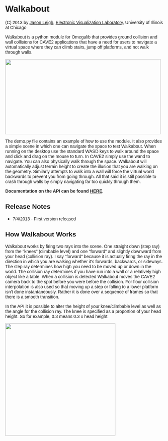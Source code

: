 <html>
  <body>
    <h1><font face="Helvetica, Arial, sans-serif">Walkabout</font></h1>
    <p><font face="Helvetica, Arial, sans-serif">(C) 2013 by <a
          href="http://jasonleigh.me">Jason Leigh</a>, <a
          href="http://www.evl.uic.edu">Electronic Visualization
          Laboratory</a>, University of Illinois at Chicago<br>
      </font></p>
    <p><font face="Helvetica, Arial, sans-serif">Walkabout is a python
        module for Omegalib that provides ground collision and wall
        collisions for CAVE2 applications that have a need for users to
        navigate a virtual space where they can climb stairs, jump off
        platforms, and not walk through walls.</font></p>
    <div align="left"><font face="Helvetica, Arial, sans-serif"><img
          alt="" src="http://uic-evl.github.io/omegalib/navigator/walkabout-pic.png" height="238" width="494"></font></div>
    <p><font face="Helvetica, Arial, sans-serif">The demo.py file
        contains an example of how to use the module. It also provides a
        simple scene in which one can navigate the space to test
        Walkabout. When running on the desktop use the standard WASD
        keys to walk around the space and click and drag on the mouse to
        turn. In CAVE2 simply use the wand to navigate. You can also
        physically walk through the space. Walkabout will automatically
        adjust terrain height to create the illusion that you are
        walking on the geometry. Similarly attempts to walk into a wall
        will force the virtual world backwards to prevent you from going
        through. All that said it is still possible to crash through
        walls by simply navigating far too quickly through them.<br>
      </font></p>
    <p><font face="Helvetica, Arial, sans-serif"><b>Documentation on the
          API can be found </b><b><a
            href="http://uic-evl.github.io/omegalib/navigator/html/namespacewalkabout.html">HERE</a></b><b>.<br>
        </b></font></p>
    <h2><font face="Helvetica, Arial, sans-serif"><b>Release Notes</b></font></h2>
    <ul>
      <li><font face="Helvetica, Arial, sans-serif">7/4/2013 - First
          version released</font><br>
      </li>
    </ul>
    <h2><font face="Helvetica, Arial, sans-serif">How Walkabout Works</font></h2>
    <p><font face="Helvetica, Arial, sans-serif">Walkabout works by
        firing two rays into the scene. One straight down (step ray)
        from the "knees" (climbable level) and one "forward" and
        slightly downward from your head (collision ray). I say
        "forward" because it is actually firing the ray in the direction
        in which you are walking whether it's forwards, backwards, or
        sideways. The step ray determines how high you need to be moved
        up or down in the world. The collision ray determines if you
        have run into a wall or a relatively high object like a table.
        When a collision is detected Walkabout moves the CAVE2 camera
        back to the spot before you were before the collision. For floor
        collision interpolation is also used so that moving up a step or
        falling to a lower platform isn't done instantaneously. Rather
        it is done over a sequence of frames so that there is a smooth
        transition.<br>
      </font></p>
    <p><font face="Helvetica, Arial, sans-serif">In the API it is
        possible to alter the height of your knee/climbable level as
        well as the angle for the collision ray. The knee is specified
        as a proportion of your head height. So for example, 0.3 means
        0.3 x head height. <br>
      </font></p>
    <p><font face="Helvetica, Arial, sans-serif"><img alt=""
          src="http://uic-evl.github.io/omegalib/navigator/walkabout-explain.png" height="356" width="350"><br>
      </font></p>
  </body>
</html>
